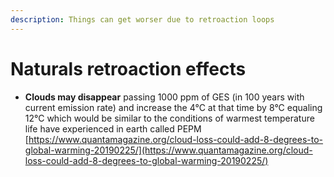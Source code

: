 ```yaml
---
description: Things can get worser due to retroaction loops
---
```


# Naturals retroaction effects

* **Clouds may disappear** passing 1000 ppm of GES \(in 100 years with current emission rate\) and increase the 4°C at that time by 8°C equaling 12°C which would be similar to the conditions of warmest temperature life have experienced in earth called PEPM [https://www.quantamagazine.org/cloud-loss-could-add-8-degrees-to-global-warming-20190225/](https://www.quantamagazine.org/cloud-loss-could-add-8-degrees-to-global-warming-20190225/)

